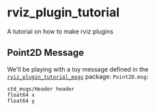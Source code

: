 # rviz_plugin_tutorial
A tutorial on how to make rviz plugins

## Point2D Message
We'll be playing with a toy message defined in the [`rviz_plugin_tutorial_msgs`](rviz_plugin_tutorial_msgs) package: `Point2D.msg`:

```
std_msgs/Header header
float64 x
float64 y
```
